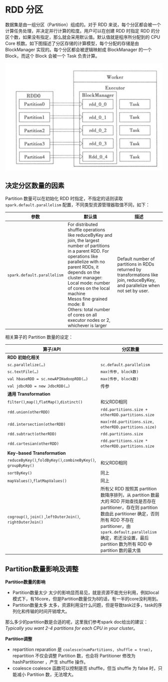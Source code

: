 # RDD 分区

数据集是由一组分区（Partition）组成的。对于 RDD 来说，每个分区都会被一个计算任务处理，并决定并行计算的粒度。用户可以在创建 RDD 时指定 RDD 的分区个数，如果没有指定，那么就会采用默认值。默认值就是程序所分配到的 CPU Core 核数。如下图描述了分区存储的计算模型，每个分配的存储是由 BlockManager 实现的。每个分区都会被逻辑映射成 BlockManager 的一个 Block，而这个 Block 会被一个 Task 负责计算。

![image-20200703135515885](./images/image-20200703135515885.png)

## 决定分区数量的因素

Partition 数量可以在初始化 RDD 时指定，不指定的话则读取 `spark.default.parallelism` 配置，不同类型资源管理器取值不同，如下：

| 参数                        | 默认值                                                                                                                                                                                                                                                                                                                                                                        | 描述                                                                                                                           |
| --------------------------- | ----------------------------------------------------------------------------------------------------------------------------------------------------------------------------------------------------------------------------------------------------------------------------------------------------------------------------------------------------------------------------- | ------------------------------------------------------------------------------------------------------------------------------ |
| `spark.default.parallelism` | For distributed shuffle operations like reduceByKey and join, the largest number of partitions in a parent RDD. For operations like parallelize with no parent RDDs, it depends on the cluster manager:<br/>Local mode: number of cores on the local machine<br/>Mesos fine grained mode: 8<br/>Others: total number of cores on all executor nodes or 2, whichever is larger | Default number of partitions in RDDs returned by transformations like join, reduceByKey, and parallelize when not set by user. |

相关算子的 Partition 数量的设定：

| 算子/API                                                       | 分区数量                                                                                                                                                                                                                                                                        |
| -------------------------------------------------------------- | ------------------------------------------------------------------------------------------------------------------------------------------------------------------------------------------------------------------------------------------------------------------------------- |
| **RDD 初始化相关**                                             |                                                                                                                                                                                                                                                                                 |
| `sc.parallelize(…)`                                            | `sc.default.parallelism`                                                                                                                                                                                                                                                        |
| `sc.textFile(…)`                                               | `max(传参, block数)`                                                                                                                                                                                                                                                            |
| `val hbaseRDD = sc.newAPIHadoopRDD(…)`                         | `max(传参, block数)`                                                                                                                                                                                                                                                            |
| `val jdbcRDD = new JdbcRDD(…)`                                 | 传参                                                                                                                                                                                                                                                                            |
| **通用 Transformation**                                        |                                                                                                                                                                                                                                                                                 |
| `filter()`,`map()`,`flatMap()`,`distinct()`                    | 和父RDD相同                                                                                                                                                                                                                                                                     |
| `rdd.union(otherRDD)`                                          | `rdd.partitions.size + otherRDD.partitions.size`                                                                                                                                                                                                                                |
| `rdd.intersection(otherRDD)`                                   | `max(rdd.partitions.size, otherRDD.partitions.size)`                                                                                                                                                                                                                            |
| `rdd.subtract(otherRDD)`                                       | `rdd.partitions.size`                                                                                                                                                                                                                                                           |
| `rdd.cartesian(otherRDD)`                                      | `rdd.partitions.size * otherRDD.partitions.size`                                                                                                                                                                                                                                |
| **Key-based Transformation**                                   |                                                                                                                                                                                                                                                                                 |
| `reduceByKey()`,`foldByKey()`,`combineByKey()`, `groupByKey()` | 和父RDD相同                                                                                                                                                                                                                                                                     |
| `sortByKey()`                                                  | 同上                                                                                                                                                                                                                                                                            |
| `mapValues()`,`flatMapValues()`                                | 同上                                                                                                                                                                                                                                                                            |
| `cogroup()`, `join()` ,`leftOuterJoin()`, `rightOuterJoin()`   | 所有父 RDD 按照其 partition 数降序排列，从 partition 数最大的 RDD 开始查找是否存在 partitioner，存在则 partition 数由此 partitioner 确定，否则所有 RDD 不存在 partitioner，由 `spark.default.parallelism` 确定，若还没设置，最后 partition 数为所有 RDD 中 partition 数的最大值 |

## Partition数量影响及调整

**Partition数量的影响**

- Partition数量太少 
    太少的影响显而易见，就是资源不能充分利用，例如local模式下，有16core，但是Partition数量仅为8的话，有一半的core没利用到。
- Partition数量太多 
    太多，资源利用没什么问题，但是导致task过多，task的序列化和传输的时间开销增大。

那么多少的partition数是合适的呢，这里我们参考spark doc给出的建议：*Typically you want 2-4 partitions for each CPU in your cluster*。

**Partition调整**

- repartition 
    reparation 是 `coalesce(numPartitions, shuffle = true)`，repartition 不仅会调整 Partition 数，也会将 Partitioner 修改为 hashPartitioner ，产生 shuffle 操作。
- coalesce 
    coalesce 函数可以控制是否 shuffle，但当 shuffle 为 false 时，只能减小 Partition 数，无法增大。
